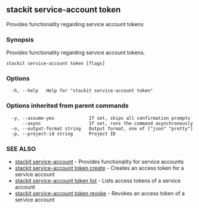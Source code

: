 ## stackit service-account token

Provides functionality regarding service account tokens

### Synopsis

Provides functionality regarding service account tokens.

```
stackit service-account token [flags]
```

### Options

```
  -h, --help   Help for "stackit service-account token"
```

### Options inherited from parent commands

```
  -y, --assume-yes             If set, skips all confirmation prompts
      --async                  If set, runs the command asynchronously
  -o, --output-format string   Output format, one of ["json" "pretty"]
  -p, --project-id string      Project ID
```

### SEE ALSO

* [stackit service-account](./stackit_service-account.md)	 - Provides functionality for service accounts
* [stackit service-account token create](./stackit_service-account_token_create.md)	 - Creates an access token for a service account
* [stackit service-account token list](./stackit_service-account_token_list.md)	 - Lists access tokens of a service account
* [stackit service-account token revoke](./stackit_service-account_token_revoke.md)	 - Revokes an access token of a service account

